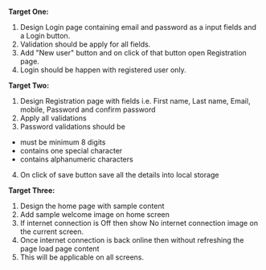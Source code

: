 **Target One:**

1. Design Login page containing email and password as a input fields and a Login button.
2. Validation should be apply for all fields.
3. Add "New user" button and on click of that button open Registration page.
4. Login should be happen with registered user only.

**Target Two:**

1. Design Registration page with fields i.e. First name, Last name, Email, mobile, Password and
   confirm password
2. Apply all validations
3. Password validations should be

- must be minimum 8 digits
- contains one special character
- contains alphanumeric characters

4. On click of save button save all the details into local storage

**Target Three:**

1. Design the home page with sample content
2. Add sample welcome image on home screen
3. If internet connection is Off then show No internet connection image on the current screen.
4. Once internet connection is back online then without refreshing the page load page content
5. This will be applicable on all screens.
